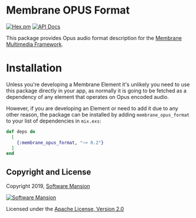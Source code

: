 # Membrane OPUS Format

[![Hex.pm](https://img.shields.io/hexpm/v/membrane_opus_format.svg)](https://hex.pm/packages/membrane_opus_format)
[![API Docs](https://img.shields.io/badge/api-docs-yellow.svg?style=flat)](https://hexdocs.pm/membrane_opus_format/)

This package provides Opus audio format description for the
[Membrane Multimedia Framework](https://membraneframework.org).

# Installation

Unless you're developing a Membrane Element it's unlikely you need to
use this package directly in your app, as normally it is going to be fetched as
a dependency of any element that operates on Opus encoded audio.

However, if you are developing an Element or need to add it due to any other
reason, the package can be installed by adding `membrane_opus_format` to your list of dependencies in `mix.exs`:

```elixir
def deps do
  [
    {:membrane_opus_format, "~> 0.2"}
  ]
end
```

## Copyright and License

Copyright 2019, [Software Mansion](https://swmansion.com/?utm_source=git&utm_medium=readme&utm_campaign=membrane_opus_format)

[![Software Mansion](https://logo.swmansion.com/logo?color=white&variant=desktop&width=200&tag=membrane-github)](https://swmansion.com/?utm_source=git&utm_medium=readme&utm_campaign=membrane_opus_format)

Licensed under the [Apache License, Version 2.0](LICENSE)
